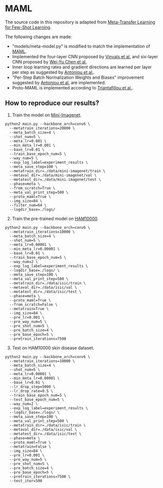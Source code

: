 # MAML

The source code in this repository is adapted from [Meta-Transfer Learning for Few-Shot Learning](https://github.com/yaoyao-liu/meta-transfer-learning).

The following changes are made:
* "models/meta-model.py" is modified to match the implementation of [MAML](https://github.com/cbfinn/maml).
* Implemented the four-layer CNN proposed by [Vinyals et al.](https://arxiv.org/abs/1606.04080) and six-layer CNN proposed by [Wei-Yu Chen et al.](https://arxiv.org/abs/1904.04232)
* Inner loop learning rates and gradient directions are learned per layer per step as suggested by [Antoniou et al.](https://arxiv.org/abs/1810.09502).
* "Per-Step Batch Normalization Weights and Biases" improvement suggested by [Antoniou et al.](https://arxiv.org/abs/1810.09502) are implemented.
* Proto-MAML is implemented according to [Triantafillou et al.](https://arxiv.org/abs/1903.03096).

## How to reproduce our results?
1. Train the model on  [Mini-Imagenet](https://github.com/yaoyao-liu/mini-imagenet-tools).
```
python2 main.py --backbone_arch=conv6 \
  --metatrain_iterations=20000 \
  --meta_batch_size=4 \
  --shot_num=5 \
  --meta_lr=0.001 \
  --min_meta_lr=0.001 \
  --base_lr=0.01 \
  --train_base_epoch_num=5 \
  --way_num=5 \
  --exp_log_label=experiment_results \
  --meta_save_step=100 \
  --metatrain_dir=./data/mini-imagenet/train \
  --metaval_dir=./data/mini-imagenet/val \
  --metatest_dir=./data/mini-imagenet/test \
  --phase=meta \
  --from_scratch=True \
  --meta_val_print_step=500 \
  --proto_maml=True \
  --img_size=84 \
  --filter_num=64 \
  --logdir_base=./logs/
```
2. Train the pre-trained model on [HAM10000](https://www.kaggle.com/kmader/skin-cancer-mnist-ham10000).
```
python2 main.py --backbone_arch=conv6 \
  --metatrain_iterations=10000 \
  --meta_batch_size=4 \
  --shot_num=5 \
  --meta_lr=0.00001 \
  --min_meta_lr=0.00001 \
  --base_lr=0.01 \
  --train_base_epoch_num=5 \
  --way_num=2 \
  --exp_log_label=experiment_results \
  --logdir_base=./logs/ \
  --meta_save_step=100 \
  --meta_val_print_step=500 \
  --metatrain_dir=./data/isic/train \
  --metaval_dir=./data/isic/val \
  --metatest_dir=./data/isic/test \
  --phase=meta \
  --proto_maml=True \
  --from_scratch=False \
  --metatrain=True \
  --img_size=84 \
  --pre_lr=0.001 \
  --pre_way_num=5 \
  --pre_shot_num=5 \
  --pre_batch_size=4 \
  --pre_base_epoch=5 \
  --pretrain_iterations=7500
```
3. Test on HAM10000 skin disease dataset.
```
python2 main.py --backbone_arch=conv6 \
  --metatrain_iterations=10000 \
  --meta_batch_size=4 \
  --shot_num=5 \
  --meta_lr=0.00001 \
  --min_meta_lr=0.00001 \
  --base_lr=0.01 \
  --lr_drop_step=5000 \
  --lr_drop_rate=0.5 \
  --train_base_epoch_num=5 \
  --test_base_epoch_num=5 \
  --way_num=2 \
  --exp_log_label=experiment_results \
  --logdir_base=./logs/ \
  --meta_save_step=100 \
  --meta_val_print_step=500 \
  --metatrain_dir=./data/isic/train \
  --metaval_dir=./data/isic/val \
  --metatest_dir=./data/isic/test \
  --phase=meta \
  --proto_maml=True \
  --metatrain=False \
  --img_size=84 \
  --pre_lr=0.001 \
  --pre_way_num=5 \
  --pre_shot_num=5 \
  --pre_batch_size=4 \
  --pre_base_epoch=5 \
  --pretrain_iterations=7500 \
  --test_iter=500
```

